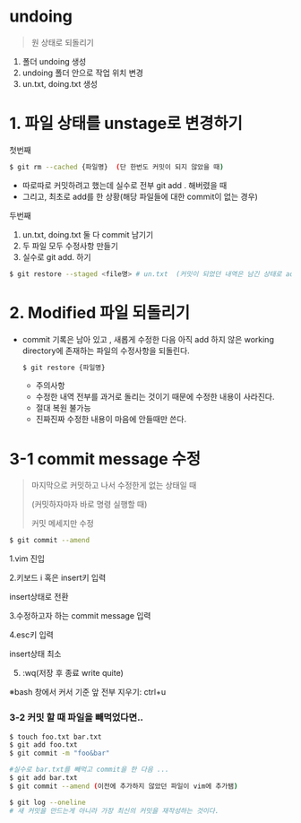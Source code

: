 # undoing

> 원 상태로 되돌리기 

1. 폴더 undoing 생성
2. undoing 폴더 안으로 작업 위치 변경
3. un.txt, doing.txt 생성



# 1. 파일 상태를 unstage로 변경하기 

첫번째

```bash
$ git rm --cached {파일명}  (단 한번도 커밋이 되지 않았을 때)
```

- 따로따로 커밋하려고 했는데 실수로 전부 git add . 해버렸을 때
- 그리고, 최초로 add를 한 상황(해당 파일들에 대한 commit이 없는 경우)



두번째 

1. un.txt, doing.txt 둘 다 commit 남기기
2. 두 파일 모두 수정사항 만들기
3. 실수로 git add. 하기 

```bash
$ git restore --staged <file명> # un.txt  (커밋이 되었던 내역은 남긴 상태로 add 되기 전 상태로 돌리는 것)
```



# 2. Modified 파일 되돌리기

- commit 기록은 남아 있고 , 새롭게 수정한 다음 아직 add 하지 않은 working directory에 존재하는 파일의 수정사항을 되돌린다.

  ```bash
  $ git restore {파일명}
  ```

  - 주의사항
  - 수정한 내역 전부를 과거로 돌리는 것이기 때문에 수정한 내용이 사라진다.
  - 절대 복원 불가능 
  - 진짜진짜 수정한 내용이 마음에 안들때만 쓴다.



# 3-1 commit message 수정

> 마지막으로 커밋하고 나서 수정한게 없는 상태일 때 
>
> (커밋하자마자 바로 명령 실행할 때)
>
> 커밋 메세지만 수정

```bash
$ git commit --amend 
```

1.vim 진입

2.키보드 i 혹은 insert키 입력

insert상태로 전환

3.수정하고자 하는 commit message 입력

4.esc키 입력

insert상태 최소

5. :wq(저장 후 종료 write quite)



※bash 창에서 커서 기준 앞 전부 지우기: ctrl+u



### 3-2 커밋 할 때 파일을 빼먹었다면..

```bash
$ touch foo.txt bar.txt
$ git add foo.txt
$ git commit -m "foo&bar"

#실수로 bar.txt를 빼먹고 commit을 한 다음 ... 
$ git add bar.txt
$ git commit --amend (이전에 추가하지 않았던 파일이 vim에 추가됌)

$ git log --oneline
# 새 커밋을 만드는게 아니라 가장 최신의 커밋을 재작성하는 것이다.
```

